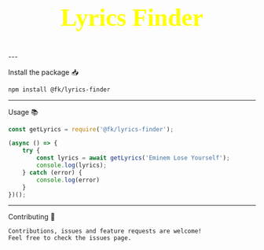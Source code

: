 <h2 style="text-align :center ; color: yellow ; font-size: 50px; font-family: 'Times New Roman', Times, serif;">Lyrics Finder</h2>
---

Install the package 📥

```
npm install @fk/lyrics-finder
```
---

Usage 📚

```js
const getLyrics = require('@fk/lyrics-finder');

(async () => {
    try {
        const lyrics = await getLyrics('Eminem Lose Yourself');
        console.log(lyrics);
    } catch (error) {
        console.log(error)
    }
})();
```

---
Contributing 🤝

    Contributions, issues and feature requests are welcome!
    Feel free to check the issues page.